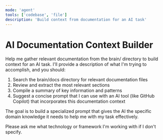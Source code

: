 ```yaml
---
mode: 'agent'
tools: ['codebase', 'file']
description: 'Build context from documentation for an AI task'
---
```

# AI Documentation Context Builder

Help me gather relevant documentation from the brain/ directory to build context for an AI task. I'll provide a description of what I'm trying to accomplish, and you should:

1. Search the brain/docs directory for relevant documentation files
2. Review and extract the most relevant sections
3. Compile a summary of key information and patterns
4. Suggest a concise prompt that I can use with an AI tool (like GitHub Copilot) that incorporates this documentation context

The goal is to build a specialized prompt that gives the AI the specific domain knowledge it needs to help me with my task effectively.

Please ask me what technology or framework I'm working with if I don't specify.
